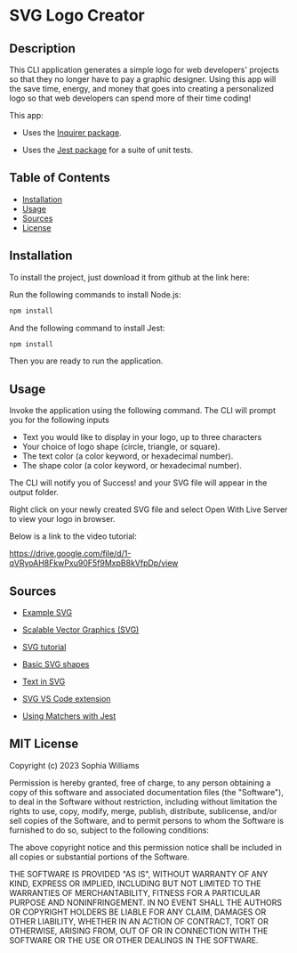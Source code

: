 # SVG Logo Creator

## Description 
This CLI application generates a simple logo for web developers' projects so that they no longer have to pay a graphic designer. Using this app will the save time, energy, and money that goes into creating a personalized logo so that web developers can spend more of their time coding! 

This app: 
  * Uses the [Inquirer package](https://www.npmjs.com/package/inquirer/v/8.2.4).

  * Uses the [Jest package](https://www.npmjs.com/package/jest) for a suite of unit tests.



## Table of Contents 
- [Installation](#installation)
- [Usage](#usage)
- [Sources](#sources)
- [License](#license)



## Installation 

To install the project, just download it from github at the link here: 

Run the following commands to install Node.js:

```bash
npm install 
```

And the following command to install Jest: 

```bash
npm install 
```

Then you are ready to run the application. 



## Usage 

Invoke the application using the following command. The CLI will prompt you for the following inputs 
  * Text you would like to display in your logo, up to three characters 
  * Your choice of logo shape (circle, triangle, or square). 
  * The text color (a color keyword, or hexadecimal number).
  * The shape color (a color keyword, or hexadecimal number).

The CLI will notify you of Success! and your SVG file will appear in the output folder. 

Right click on your newly created SVG file and select Open With Live Server to view your logo in browser. 

Below is a link to the video tutorial: 

https://drive.google.com/file/d/1-qVRyoAH8FkwPxu90F5f9MxpB8kVfpDp/view



## Sources 

* [Example SVG](https://static.fullstack-bootcamp.com/fullstack-ground/module-10/circle.svg)

* [Scalable Vector Graphics (SVG)](https://en.wikipedia.org/wiki/Scalable_Vector_Graphics)

* [SVG tutorial](https://developer.mozilla.org/en-US/docs/Web/SVG/Tutorial)

* [Basic SVG shapes](https://developer.mozilla.org/en-US/docs/Web/SVG/Tutorial/Basic_Shapes)

* [Text in SVG](https://developer.mozilla.org/en-US/docs/Web/SVG/Tutorial/Texts)

* [SVG VS Code extension](https://marketplace.visualstudio.com/items?itemName=jock.svg)

* [Using Matchers with Jest](https://jestjs.io/docs/using-matchers)



## MIT License 

Copyright (c) 2023 Sophia Williams

Permission is hereby granted, free of charge, to any person obtaining a copy
of this software and associated documentation files (the "Software"), to deal
in the Software without restriction, including without limitation the rights
to use, copy, modify, merge, publish, distribute, sublicense, and/or sell
copies of the Software, and to permit persons to whom the Software is
furnished to do so, subject to the following conditions:

The above copyright notice and this permission notice shall be included in all
copies or substantial portions of the Software.

THE SOFTWARE IS PROVIDED "AS IS", WITHOUT WARRANTY OF ANY KIND, EXPRESS OR
IMPLIED, INCLUDING BUT NOT LIMITED TO THE WARRANTIES OF MERCHANTABILITY,
FITNESS FOR A PARTICULAR PURPOSE AND NONINFRINGEMENT. IN NO EVENT SHALL THE
AUTHORS OR COPYRIGHT HOLDERS BE LIABLE FOR ANY CLAIM, DAMAGES OR OTHER
LIABILITY, WHETHER IN AN ACTION OF CONTRACT, TORT OR OTHERWISE, ARISING FROM,
OUT OF OR IN CONNECTION WITH THE SOFTWARE OR THE USE OR OTHER DEALINGS IN THE
SOFTWARE.



